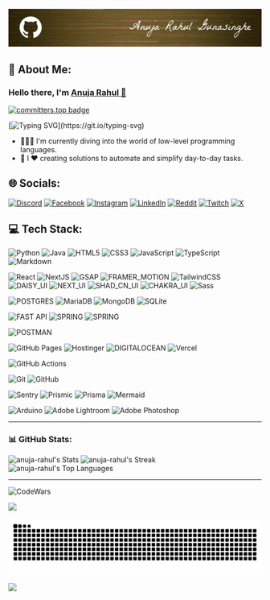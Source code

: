 
[![Portfolio](banner-theme-primary.png)](https://anujarahul.vercel.app)
## 💫 About Me:
### Hello there, I'm [Anuja Rahul 🔗](https://anujarahul.vercel.app)

[![committers.top badge](https://user-badge.committers.top/sri_lanka/anuja-rahul.svg)](https://user-badge.committers.top/sri_lanka/anuja-rahul)

[![Typing SVG](https://readme-typing-svg.demolab.com?font=calibri&pause=1000&color=FFFFFFC2&width=435&lines=I'm+a+cs+undergraduate+from+Sri+Lanka.)](https://git.io/typing-svg)

- 👨👨‍💻 I'm currently diving into the world of low-level programming languages.
- 🚀 I ❤ creating solutions to automate and simplify day-to-day tasks.

[//]: # (- 🌐 I'm also working on learning how to implement REST APIs in different tech stacks.)

[//]: # (####  I'm a cs undergraduate from Sri Lanka. )

[//]: # (- 📦  Feel free to check them out:  )

[//]: # (&nbsp;&nbsp;&nbsp;&nbsp;&nbsp;&nbsp;&nbsp;&nbsp;&nbsp;&nbsp;&nbsp;&nbsp;&nbsp;&nbsp;&nbsp;&nbsp;&nbsp;&nbsp;&nbsp;)

[//]: # (&nbsp;&nbsp;&nbsp;&nbsp;&nbsp;&nbsp;&nbsp;&nbsp;&nbsp;&nbsp;&nbsp;&nbsp;&nbsp;&nbsp;&nbsp;&nbsp;&nbsp;&nbsp;&nbsp;)

[//]: # (&nbsp;&nbsp;&nbsp;&nbsp;&nbsp;&nbsp;&nbsp;&nbsp;&nbsp;&nbsp;&nbsp;<a href="https://github.com/anuja-rahul?tab=repositories">![]&#40;https://img.shields.io/badge/Repositories-000033?style=for-the-badge&logo=github&#41;</a>)

## 🌐 Socials:
[![Discord](https://img.shields.io/badge/Discord-000?logo=discord)](https://discord.gg/https://discord.com/invite/hkeRphFm) 
[![Facebook](https://img.shields.io/badge/Facebook-000?logo=Facebook&logoColor=316ff6)](https://facebook.com/anuja.gunasinghe?sfnsn=wa&mibextid=RUbZ1f) 
[![Instagram](https://img.shields.io/badge/Instagram-000?logo=Instagram)](https://instagram.com/anuja__rahul) 
[![LinkedIn](https://img.shields.io/badge/LinkedIn-000?logo=linkedin)](https://linkedin.com/in/anuja-rahul-gunasinghe-83b589266/) 
[![Reddit](https://img.shields.io/badge/Reddit-000?logo=Reddit)](https://reddit.com/user/ARG0712) 
[![Twitch](https://img.shields.io/badge/Twitch-000?logo=Twitch)](https://twitch.tv/madrush07) 
[![X](https://img.shields.io/badge/X-000?logo=X)](https://x.com/Anuja_Rahul07) 


## 💻 Tech Stack:

![Python](https://img.shields.io/badge/python-000?style=for-the-badge&logo=python) 
![Java](https://img.shields.io/badge/java-000?style=for-the-badge&logo=openjdk&logoColor=f89820) 
![HTML5](https://img.shields.io/badge/html5-000?style=for-the-badge&logo=html5) 
![CSS3](https://img.shields.io/badge/css3-000?style=for-the-badge&logo=css3&logoColor=264de4) 
![JavaScript](https://img.shields.io/badge/javascript-000?style=for-the-badge&logo=javascript)
![TypeScript](https://img.shields.io/badge/typescript-000?style=for-the-badge&logo=typescript)
![Markdown](https://img.shields.io/badge/-Markdown-000?style=for-the-badge&logo=markdown&logoColor=CCCCCC)

![React](https://img.shields.io/badge/-react-000?style=for-the-badge&logo=react)
![NextJS](https://img.shields.io/badge/-next.js-000?style=for-the-badge&logo=next.js)
![GSAP](https://img.shields.io/badge/-gsap-000?style=for-the-badge&logo=greensock&logoColor=33FF33)
![FRAMER_MOTION](https://img.shields.io/badge/-framer_motion-000?style=for-the-badge&logo=framer)
![TailwindCSS](https://img.shields.io/badge/-tailwindcss-000?style=for-the-badge&logo=tailwindcss)
![DAISY_UI](https://img.shields.io/badge/-daisy_ui-000?style=for-the-badge&logo=daisyui)
![NEXT_UI](https://img.shields.io/badge/-next_ui-000?style=for-the-badge&logo=nextui)
![SHAD_CN_UI](https://img.shields.io/badge/-shadCN_ui-000?style=for-the-badge&logo=shadcnui)
![CHAKRA_UI](https://img.shields.io/badge/-chakra_ui-000?style=for-the-badge&logo=chakraui)
![Sass](https://img.shields.io/badge/-Sass-000?style=for-the-badge&logo=sass)

![POSTGRES](https://img.shields.io/badge/-postgresql-000?style=for-the-badge&logo=postgresql)
![MariaDB](https://img.shields.io/badge/MariaDB-000?style=for-the-badge&logo=mariadb&logoColor=0079BF) 
![MongoDB](https://img.shields.io/badge/MongoDB-000?style=for-the-badge&logo=mongodb)
![SQLite](https://img.shields.io/badge/sqlite-000?style=for-the-badge&logo=sqlite&logoColor=00A6ED)

[//]: # (![SQLALCHEMY]&#40;https://img.shields.io/badge/-sqlalchemy-000?style=for-the-badge&logo=sqlalchemy&#41;)
![FAST API](https://img.shields.io/badge/-fastapi-000?style=for-the-badge&logo=fastapi)
![SPRING](https://img.shields.io/badge/-springboot-000?style=for-the-badge&logo=springboot)
![SPRING](https://img.shields.io/badge/-dotnet-000?style=for-the-badge&logo=dotnet)

<!--
![SPRING](https://img.shields.io/badge/-spring_security-000?style=for-the-badge&logo=springsecurity)
![ASP.NET Core](https://img.shields.io/badge/-ASP.NET_Core-512BD4?style=for-the-badge&logo=.net&logoColor=white)  
![Entity Framework Core](https://img.shields.io/badge/-Entity_Framework_Core-512BD4?style=for-the-badge&logo=.net&logoColor=white)  
![SQL Server](https://img.shields.io/badge/-SQL_Server-CC2927?style=for-the-badge&logo=microsoft-sql-server&logoColor=white)  
![Swagger](https://img.shields.io/badge/-Swagger-85EA2D?style=for-the-badge&logo=swagger&logoColor=black)  
![Serilog](https://img.shields.io/badge/-Serilog-272E31?style=for-the-badge&logoColor=white)  
![PostgreSQL](https://img.shields.io/badge/-PostgreSQL-4169E1?style=for-the-badge&logo=postgresql&logoColor=white)  
![OAuth2](https://img.shields.io/badge/-OAuth2-3C8DBC?style=for-the-badge&logo=oauth&logoColor=white)  
![JWT](https://img.shields.io/badge/-JWT-000000?style=for-the-badge&logo=json-web-tokens&logoColor=white)  
-->

[//]: # (![HIBERNATE]&#40;https://img.shields.io/badge/-hibernate-000?style=for-the-badge&logo=hibernate&#41;)
![POSTMAN](https://img.shields.io/badge/-postman-000?style=for-the-badge&logo=postman)

![GitHub Pages](https://img.shields.io/badge/-GitHub%20Pages-000?style=for-the-badge&logo=github)
![Hostinger](https://img.shields.io/badge/-Hostinger-000?style=for-the-badge&logo=hostinger&logoColor=008B5E)
![DIGITALOCEAN](https://img.shields.io/badge/-digital_ocean-000?style=for-the-badge&logo=digitalocean)
![Vercel](https://img.shields.io/badge/-Vercel-000?style=for-the-badge&logo=vercel&logoColor=000080)

![GitHub Actions](https://img.shields.io/badge/-github%20actions-000?style=for-the-badge&logo=githubactions)

![Git](https://img.shields.io/badge/-Git-000?style=for-the-badge&logo=git)
![GitHub](https://img.shields.io/badge/-GitHub-000?style=for-the-badge&logo=github)

![Sentry](https://img.shields.io/badge/-Sentry-000?style=for-the-badge&logo=sentry&logoColor=1A86FD)
![Prismic](https://img.shields.io/badge/prismic-000?style=for-the-badge&logo=prismic)
![Prisma](https://img.shields.io/badge/prisma-000?style=for-the-badge&logo=prisma)
![Mermaid](https://img.shields.io/badge/Mermaid-000?style=for-the-badge&logo=mermaid)

![Arduino](https://img.shields.io/badge/-Arduino-000?style=for-the-badge&logo=Arduino&logoColor=00979D) 
![Adobe Lightroom](https://img.shields.io/badge/Adobe%20Lightroom-000?style=for-the-badge&logo=Adobe%20Lightroom)
![Adobe Photoshop](https://img.shields.io/badge/adobe%20photoshop-000?style=for-the-badge&logo=adobe%20photoshop)

[//]: # (![Docker]&#40;https://img.shields.io/badge/docker-000?style=for-the-badge&logo=docker&#41;)

---

### 📊 GitHub Stats:
![anuja-rahul's Stats](https://github-readme-stats-seven-alpha-97.vercel.app/api?username=anuja-rahul&theme=nightowl&show_icons=true&hide_border=true&count_private=true&rank_icon=github&include_all_commits=true)
![anuja-rahul's Streak](https://github-readme-streak-stats.herokuapp.com/?user=anuja-rahul&theme=nightowl&hide_border=true)
<br/>
![anuja-rahul's Top Languages](https://github-readme-stats-seven-alpha-97.vercel.app/api/top-langs/?username=anuja-rahul&theme=nightowl&show_icons=true&hide_border=true&layout=compact&langs_count=10)

[//]: # (https://github-readme-stats-seven-alpha-97.vercel.app/)
[//]: # (https://github-readme-stats-git-master-anuja-rahuls-projects.vercel.app/)
[//]: # (https://github-readme-stats-anuja-rahuls-projects.vercel.app/)

<!--
### 🏆 GitHub Trophies:
![](https://github-profile-trophy.vercel.app/?username=anuja-rahul&theme=tokyonight&no-frame=false&no-bg=true&margin-w=4&row=2&column=4)
-->

---
![CodeWars](https://www.codewars.com/users/anuja-rahul/badges/small)

![](https://github-readme-activity-graph.vercel.app/graph?username=anuja-rahul&radius=16&theme=nightowl&area=true&order=5&hide_border=true&hide_title=false")
<br/>



<p>
<img src="https://github.com/anuja-rahul/anuja-rahul/blob/output/github-contribution-grid-snake-dark.svg" 
alt="snake animation svg">
</p>

[![](https://visitcount.itsvg.in/api?id=anuja-rahul&icon=0&color=0)](https://visitcount.itsvg.in)


